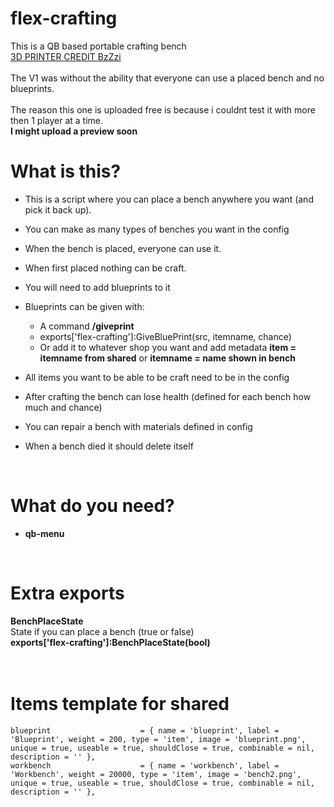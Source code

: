 # flex-crafting
This is a QB based portable crafting bench
<br>
[3D PRINTER CREDIT BzZzi](https://forum.cfx.re/t/addon-prop-3d-printer/4997762)
<br>
<br>
The V1 was without the ability that everyone can use a placed bench and no blueprints.
<br>
<br>
The reason this one is uploaded free is because i couldnt test it with more then 1 player at a time.
<br>
**I might upload a preview soon**
# What is this?
- This is a script where you can place a bench anywhere you want (and pick it back up).
- You can make as many types of benches you want in the config
- When the bench is placed, everyone can use it.
- When first placed nothing can be craft.
- You will need to add blueprints to it
- Blueprints can be given with:
  - A command **/giveprint <id> <item>**
  - exports['flex-crafting']:GiveBluePrint(src, itemname, chance)
  - Or add it to whatever shop you want and add metadata **item = itemname from shared** or **itemname = name shown in bench**
- All items you want to be able to be craft need to be in the config
- After crafting the bench can lose health (defined for each bench how much and chance)
- You can repair a bench with materials defined in config
- When a bench died it should delete itself

  </br>
# What do you need?
- **qb-menu**

</br>

# Extra exports

**BenchPlaceState**
<br>
State if you can place a bench (true or false)
<br>
 **exports['flex-crafting']:BenchPlaceState(bool)**
 <br>
 <br>
 <br>
 # Items template for shared
 ```
blueprint                    = { name = 'blueprint', label = 'Blueprint', weight = 200, type = 'item', image = 'blueprint.png', unique = true, useable = true, shouldClose = true, combinable = nil, description = '' },
workbench                    = { name = 'workbench', label = 'Workbench', weight = 20000, type = 'item', image = 'bench2.png', unique = true, useable = true, shouldClose = true, combinable = nil, description = '' },
```
